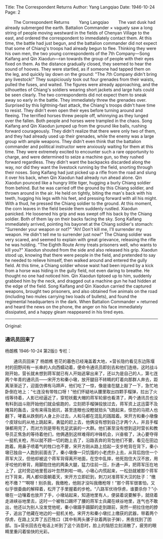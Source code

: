 Title: The Correspondent Returns
Author: Yang Langqiao
Date: 1946-10-24
Page: 2

　　The Correspondent Returns
　　Yang Langqiao
　　The vast dusk had already submerged the earth. Battalion Commander × vaguely saw a long string of people moving westward in the fields of Chenyan Village to the east, and ordered the correspondent to immediately contact them. At this time, the battle had just begun, and the battalion commander did not expect that some of Chiang's troops had already begun to flee. Thinking they were his own men, the two young correspondents of the 7th Company—Song Kaifang and Qin Xiaodun—ran towards the group of people with their eyes fixed on them. As the distance gradually closed, they seemed to hear the sound of hooves. They were startled, as if someone had tapped them on the leg, and quickly lay down on the ground: "The 7th Company didn't bring any livestock!" They suspiciously took out four grenades from their waists, pulled the fuses, and waited. The figures were already approaching, and the silhouettes of Chiang's soldiers wearing short jackets and large hats could be seen clearly. The two correspondents did not expect them to sneak away so early in the battle. They immediately threw the grenades over. Surprised by this lightning-fast attack, the Chiang's troops didn't have time to resist. They didn't even open their eyes before turning around and fleeing. The terrified horses threw people off, whinnying as they lunged over the fallen. Both people and horses were trampled in the chaos. Song Kaifang and Qin Xiaodun jumped up from the ground like balls, rushing forward courageously. They didn't realize that there were only two of them, and they had already used up their grenades, while the enemy was a large group with ample weapons. They didn't even think that the battalion commander and political instructor were anxiously waiting for them at this time. They were extremely excited to encounter such a rare opportunity to charge, and were determined to seize a machine gun, so they rushed forward regardless. They didn't want the backpacks discarded along the way, nor did they want the livestock running by the field, snorting through their noses. Song Kaifang had just picked up a rifle from the road and slung it over his back, when Qin Xiaodun had already run ahead alone. Qin Xiaodun pounced like a hungry little tiger, hugging a burly Chiang soldier from behind. But he was carried off the ground by this Chiang soldier, and thrown around in the air. He held on tightly, biting the man's back with his teeth, hugging his legs with his feet, and pressing forward with all his might. With a thud, he pressed the Chiang soldier to the ground. At this moment, the corn leaves in the field beside them suddenly rustled. Xiaodun panicked. He loosened his grip and was swept off his back by the Chiang soldier. Both of them lay on their backs facing the sky. Song Kaifang immediately arrived, pointing his bayonet at the Chiang soldier's stomach: "Surrender your weapon or not?" "Ah! Don't kill me, I'll surrender my weapon. He didn't tell me to surrender just now!" The Chiang soldier was very scared, and seemed to explain with great grievance, releasing the rifle he was holding. "The Eighth Route Army treats prisoners well, who wants to kill you?" Xiaodun shouted from the side and also released his grip. Xiaodun stood up, knowing that there were people in the field, and pretended to say he needed to relieve himself, then walked around and entered the gully field. At this time, a Chiang soldier whose waist had been injured by a kick from a horse was hiding in the gully field, not even daring to breathe. He thought no one had noticed him. Qin Xiaodun tiptoed up to him, suddenly grabbed him by the neck, and dragged out a machine gun he had hidden at the edge of the field. Song Kaifang and Qin Xiaodun carried the captured weapons, brought two prisoners, and also obtained five animals on the road (including two mules carrying two loads of bullets), and found the regimental headquarters in the dark. When Battalion Commander × returned and heard the news on the phone, the anger on his face immediately dissipated, and a happy gleam reappeared in his tired eyes.



<hr /> 

Original: 


### 通讯员回来了
杨朗樵
1946-10-24
第2版()
专栏：

　　通讯员回来了
    杨朗樵
    苍茫的暮色已经淹盖着大地，×营长隐约看见东边陈堰村的田野间有一长串的人向西蠕动着，便命令通讯员即刻去和他们连络，这时战斗刚开始，营长就未想到蒋军就已有人开始逃窜出来了，还以为是自己的人，第七连两个年青的通讯员——宋开方和秦小墩，放开腿目不转睛的盯着向那群人奔去，距离渐渐近了，迎面仿佛有马蹄声，他们吃了一惊，像是谁在腿上敲了一下，急忙地卧倒在地上：“七连没有带牲口呀！”他们怀疑地从腰里取出四颗手榴弹，拉出了火线等待着，人影已经逼近了，穿短袄戴大帽的蒋军轮廓也看清了，两个通讯员也没有料到战斗刚开始他们就会偷跑的，立刻把手榴弹投放过去，蒋军资上这迅雷不及掩耳的轰击，没有来得及抵抗，甚至连眼也没瞪就扭头飞跑起来，惊恐的马把人也翻下，哮着从跌倒的人身上扑过去，人和马都在混乱的践踏着。宋开方和秦小墩像个皮球似的从地上跳起来，勇猛的赶上去，他俩没有想到自己才两个人，并且手榴弹都用完了，而对方则是带有充足武装的一大群。他们甚至没有想到这时营长和教导员正焦急的等待着他们，他俩遇到这样难得的冲锋机会，兴奋极了，决心要夺得一挺机关枪，所以就不顾一切的跑上去了，沿路丢弃的背包他们不要，看见在田边跑着。用鼻子喷着气的牲口也不要，宋开方刚从路上拾起一支步枪背在背下，秦小墩已独自一人跑到前面去了，秦小墩像一只饥饿的小老虎扑上去，从背后抱住一个蒋军大汉，但他却被这个蒋军背得离开地面，在空中乱摔，他死抱住大汉不放，用牙咬他的脊背，用脚抱住他的两条大腿，猛力往前一压，扑通一声，把蒋军压在地上了，这时旁边地里苞谷叶忽然刺啦一响，小墩心内慌起来，一松劲就被那个蒋军扫下背来，两人都仰面朝着天，宋开方立即赶到，刺刀对准蒋军大汉的肚子：“缴枪不缴？”“啊呀！别杀我，我缴枪，他刚才没叫我缴枪呀！”那个蒋军很害怕，又似乎很委曲的解释着，松开了手里握着的步枪。“八路军优待俘虏，谁要杀你？”小墩在一边嚷着也放开了手，小墩站起来，知道地里有人，便装着说要解手，就绕着走进峡谷地里去，这时一个被牲口踢坏了腰的蒋军士兵藏在峡谷地里，连气也不敢出，他还以为别人没发觉他呢，秦小墩蹑手蹑脚的走到跟前，突然一把拉住他的脖子，追出了他藏在地边的一挺机关枪。宋开方和秦小墩扛上缴获的武器，带着两个俘虏，在路上又弄了五匹牲口（其中有两头骡子驮着两驮子弹），黑夜找到了团部。当×营长回去在电话上听到了这个消息时，脸上的恼怒立刻消散了，疲劳的眼睛里重闪着愉快的光彩。
